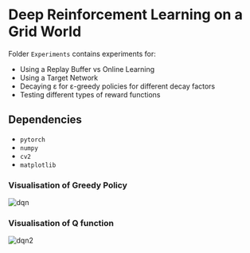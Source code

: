# Deep Reinforcement Learning on a Grid World

Folder ```Experiments``` contains experiments for:
* Using a Replay Buffer vs Online Learning
* Using a Target Network
* Decaying ε for ε-greedy policies for different decay factors
* Testing different types of reward functions

## Dependencies
* ```pytorch```
* ```numpy```
* ```cv2```
* ```matplotlib```


### Visualisation of Greedy Policy
![dqn](https://user-images.githubusercontent.com/71031687/111641872-3d074500-8806-11eb-87f1-fbabe1900723.JPG)
### Visualisation of Q function
![dqn2](https://user-images.githubusercontent.com/71031687/111641878-3e387200-8806-11eb-94e9-bfba62c35aec.JPG)
